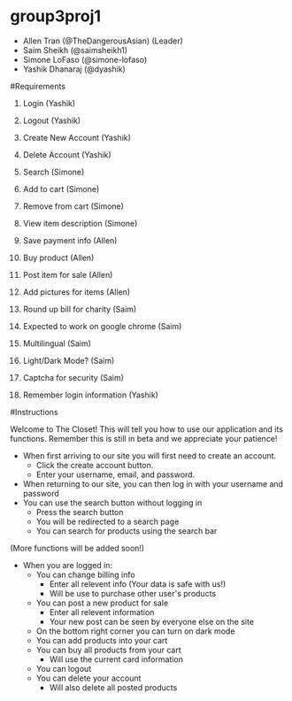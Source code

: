 # group3proj1
- Allen Tran (@TheDangerousAsian) (Leader)
- Saim Sheikh (@saimsheikh1)
- Simone LoFaso (@simone-lofaso)
- Yashik Dhanaraj (@dyashik)

#Requirements
1. Login (Yashik)
2. Logout (Yashik) 
3. Create New Account (Yashik)
4. Delete Account (Yashik)
5. Search (Simone)
6. Add to cart (Simone)
7. Remove from cart (Simone)
8. View item description (Simone)
9. Save payment info (Allen)
10. Buy product (Allen)
11. Post item for sale (Allen)
12. Add pictures for items (Allen)

1. Round up bill for charity (Saim)
2. Expected to work on google chrome (Saim)
3. Multilingual (Saim)
4. Light/Dark Mode? (Saim)      
5. Captcha for security (Saim)
6. Remember login information (Yashik)

#Instructions

Welcome to The Closet!
This will tell you how to use our application and its functions.
Remember this is still in beta and we appreciate your patience!

- When first arriving to our site you will first need to create an account.
    - Click the create account button.
    - Enter your username, email, and password.
- When returning to our site, you can then log in with your username and password
- You can use the search button without logging in
    - Press the search button
    - You will be redirected to a search page
    - You can search for products using the search bar

(More functions will be added soon!)
- When you are logged in:
    - You can change billing info
        - Enter all relevent info (Your data is safe with us!)
        - Will be use to purchase other user's products
    - You can post a new product for sale
        - Enter all relevent information
        - Your new post can be seen by everyone else on the site
    - On the bottom right corner you can turn on dark mode
    - You can add products into your cart
    - You can buy all products from your cart
        - Will use the current card information
    - You can logout
    - You can delete your account
        - Will also delete all posted products
    
